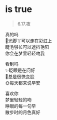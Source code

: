 # is true
> 6.17.夜  

真的吗   
光脚丫可以走在彩虹上   
睫毛够长可以遮挡艳阳   
你会在梦里轻轻吻我

看到吗  
✨眨眼是在问好  
🌛总是很快变脸  
🌞每天都来说早安

喜欢你  
梦里轻轻的吻  
睁眼的每一句早   
散步时的月色真好